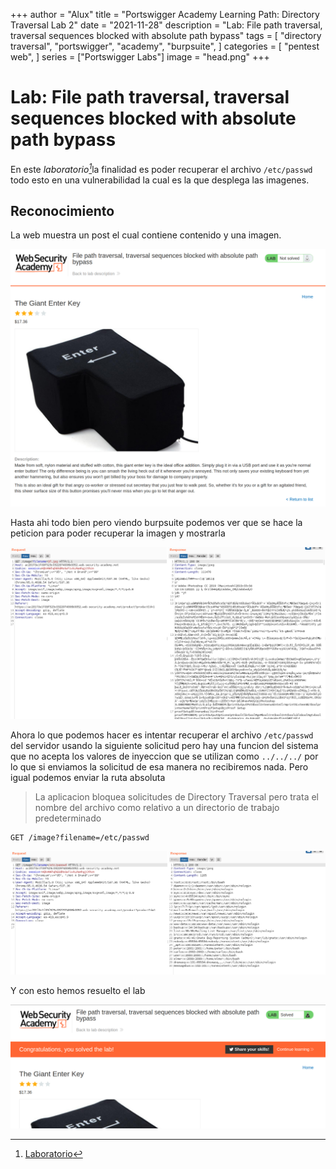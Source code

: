 +++
author = "Alux"
title = "Portswigger Academy Learning Path: Directory Traversal Lab 2"
date = "2021-11-28"
description = "Lab: File path traversal, traversal sequences blocked with absolute path bypass"
tags = [
    "directory traversal",
    "portswigger",
    "academy",
    "burpsuite",
]
categories = [
    "pentest web",
]
series = ["Portswigger Labs"]
image = "head.png"
+++

# Lab: File path traversal, traversal sequences blocked with absolute path bypass

En este <cite>laboratorio[^1]</cite>la finalidad es poder recuperar el archivo `/etc/passwd` todo esto en una vulnerabilidad la cual es la que desplega las imagenes.


## Reconocimiento

La web muestra un post el cual contiene contenido y una imagen.

![Web](web.png)

Hasta ahi todo bien pero viendo burpsuite podemos ver que se hace la peticion para poder recuperar la imagen y mostrarla

![Solicitud de imagen](request.png)

Ahora lo que podemos hacer es intentar recuperar el archivo `/etc/passwd` del servidor usando la siguiente solicitud pero hay una funcion del sistema que no acepta los valores de inyeccion que se utilizan como `../../../` por lo que si enviamos la solicitud de esa manera no recibiremos nada. Pero igual podemos enviar la ruta absoluta

> La aplicacion bloquea solicitudes de Directory Traversal pero trata el nombre del archivo como relativo a un directorio de trabajo predeterminado

```
GET /image?filename=/etc/passwd
```

![Solicitud de archivo passwd](request2.png)

Y con esto hemos resuelto el lab

![Laboratorio resuelto](resuelto.png)


[^1]: [Laboratorio](https://portswigger.net/web-security/file-path-traversal/lab-absolute-path-bypass)